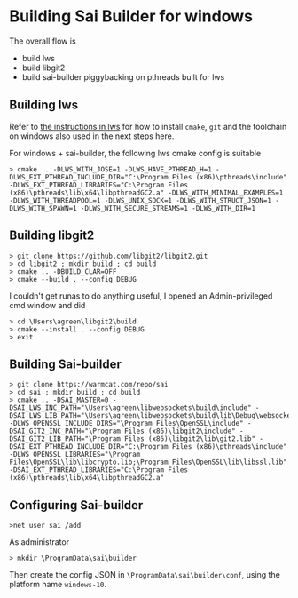 # Building Sai Builder for windows

The overall flow is

 - build lws
 - build libgit2
 - build sai-builder piggybacking on pthreads built for lws

## Building lws

Refer to [the instructions in lws](https://libwebsockets.org/git/libwebsockets/tree/READMEs/README.build-windows.md)
for how to install `cmake`, `git` and the toolchain on windows
also used in the next steps here.

For windows + sai-builder, the following lws cmake config is suitable

```
> cmake .. -DLWS_WITH_JOSE=1 -DLWS_HAVE_PTHREAD_H=1 -DLWS_EXT_PTHREAD_INCLUDE_DIR="C:\Program Files (x86)\pthreads\include" -DLWS_EXT_PTHREAD_LIBRARIES="C:\Program Files (x86)\pthreads\lib\x64\libpthreadGC2.a" -DLWS_WITH_MINIMAL_EXAMPLES=1 -DLWS_WITH_THREADPOOL=1 -DLWS_UNIX_SOCK=1 -DLWS_WITH_STRUCT_JSON=1 -DLWS_WITH_SPAWN=1 -DLWS_WITH_SECURE_STREAMS=1 -DLWS_WITH_DIR=1  
```

## Building libgit2

```
> git clone https://github.com/libgit2/libgit2.git
> cd libgit2 ; mkdir build ; cd build
> cmake .. -DBUILD_CLAR=OFF
> cmake --build . --config DEBUG
```

I couldn't get runas to do anything useful, I opened an Admin-privileged
cmd window and did

```
> cd \Users\agreen\libgit2\build
> cmake --install . --config DEBUG
> exit
```

## Building Sai-builder

```
> git clone https://warmcat.com/repo/sai
> cd sai ; mkdir build ; cd build
> cmake .. -DSAI_MASTER=0 -DSAI_LWS_INC_PATH="\Users\agreen\libwebsockets\build\include" -DSAI_LWS_LIB_PATH="\Users\agreen\libwebsockets\build\lib\Debug\websockets_static.lib" -DLWS_OPENSSL_INCLUDE_DIRS="\Program Files\OpenSSL\include" -DSAI_GIT2_INC_PATH="\Program Files (x86)\libgit2\include" -DSAI_GIT2_LIB_PATH="\Program Files (x86)\libgit2\lib\git2.lib" -DSAI_EXT_PTHREAD_INCLUDE_DIR="C:\Program Files (x86)\pthreads\include" -DLWS_OPENSSL_LIBRARIES="\Program Files\OpenSSL\lib\libcrypto.lib;\Program Files\OpenSSL\lib\libssl.lib"  -DSAI_EXT_PTHREAD_LIBRARIES="C:\Program Files (x86)\pthreads\lib\x64\libpthreadGC2.a" 
```

## Configuring Sai-builder

```
>net user sai /add
```

As administrator

```
> mkdir \ProgramData\sai\builder
```

Then create the config JSON in `\ProgramData\sai\builder\conf`, using the
platform name `windows-10`.
